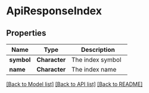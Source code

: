 # ApiResponseIndex

[//]: # (CLASS:IntrinioSDK::ApiResponseIndex)

[//]: # (KIND:object)

## Properties

[//]: # (START_DEFINITION)

Name | Type | Description
------------ | ------------- | -------------
**symbol** | **Character** | The index symbol &nbsp;
**name** | **Character** | The index name &nbsp;

[//]: # (END_DEFINITION)


[[Back to Model list]](../README.md#documentation-for-models) [[Back to API list]](../README.md#documentation-for-api-endpoints) [[Back to README]](../README.md)


